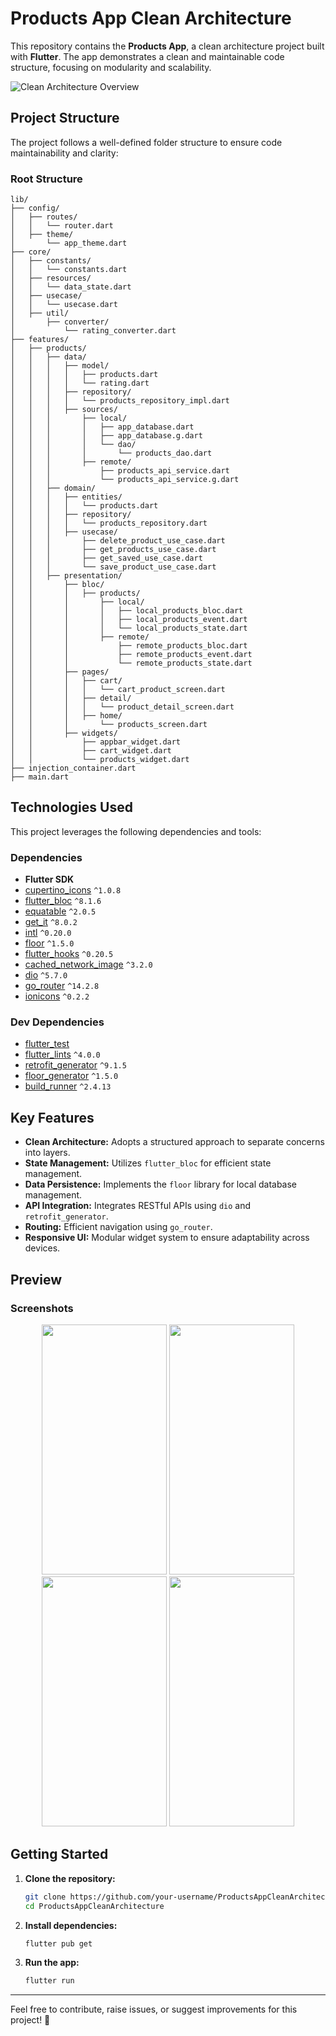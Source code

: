 
# Products App Clean Architecture

This repository contains the **Products App**, a clean architecture project built with **Flutter**. The app demonstrates a clean and maintainable code structure, focusing on modularity and scalability.

![Clean Architecture Overview](https://github.com/user-attachments/assets/f6cd2499-ce0c-4a15-bc53-90ae9e4f22a1)

## **Project Structure**

The project follows a well-defined folder structure to ensure code maintainability and clarity:

### **Root Structure**
```plaintext
lib/
├── config/
│   ├── routes/
│   │   └── router.dart
│   ├── theme/
│       └── app_theme.dart
├── core/
│   ├── constants/
│   │   └── constants.dart
│   ├── resources/
│   │   └── data_state.dart
│   ├── usecase/
│   │   └── usecase.dart
│   ├── util/
│       ├── converter/
│           └── rating_converter.dart
├── features/
│   ├── products/
│   │   ├── data/
│   │   │   ├── model/
│   │   │   │   ├── products.dart
│   │   │   │   └── rating.dart
│   │   │   ├── repository/
│   │   │   │   └── products_repository_impl.dart
│   │   │   ├── sources/
│   │   │       ├── local/
│   │   │       │   ├── app_database.dart
│   │   │       │   ├── app_database.g.dart
│   │   │       │   └── dao/
│   │   │       │       └── products_dao.dart
│   │   │       ├── remote/
│   │   │           ├── products_api_service.dart
│   │   │           └── products_api_service.g.dart
│   │   ├── domain/
│   │   │   ├── entities/
│   │   │   │   └── products.dart
│   │   │   ├── repository/
│   │   │   │   └── products_repository.dart
│   │   │   ├── usecase/
│   │   │       ├── delete_product_use_case.dart
│   │   │       ├── get_products_use_case.dart
│   │   │       ├── get_saved_use_case.dart
│   │   │       └── save_product_use_case.dart
│   │   ├── presentation/
│   │       ├── bloc/
│   │       │   ├── products/
│   │       │       ├── local/
│   │       │       │   ├── local_products_bloc.dart
│   │       │       │   ├── local_products_event.dart
│   │       │       │   └── local_products_state.dart
│   │       │       ├── remote/
│   │       │           ├── remote_products_bloc.dart
│   │       │           ├── remote_products_event.dart
│   │       │           └── remote_products_state.dart
│   │       ├── pages/
│   │       │   ├── cart/
│   │       │   │   └── cart_product_screen.dart
│   │       │   ├── detail/
│   │       │   │   └── product_detail_screen.dart
│   │       │   ├── home/
│   │       │       └── products_screen.dart
│   │       ├── widgets/
│   │           ├── appbar_widget.dart
│   │           ├── cart_widget.dart
│   │           └── products_widget.dart
├── injection_container.dart
├── main.dart
```

## **Technologies Used**

This project leverages the following dependencies and tools:

### **Dependencies**
- **Flutter SDK**
- [cupertino_icons](https://pub.dev/packages/cupertino_icons) `^1.0.8`
- [flutter_bloc](https://pub.dev/packages/flutter_bloc) `^8.1.6`
- [equatable](https://pub.dev/packages/equatable) `^2.0.5`
- [get_it](https://pub.dev/packages/get_it) `^8.0.2`
- [intl](https://pub.dev/packages/intl) `^0.20.0`
- [floor](https://pub.dev/packages/floor) `^1.5.0`
- [flutter_hooks](https://pub.dev/packages/flutter_hooks) `^0.20.5`
- [cached_network_image](https://pub.dev/packages/cached_network_image) `^3.2.0`
- [dio](https://pub.dev/packages/dio) `^5.7.0`
- [go_router](https://pub.dev/packages/go_router) `^14.2.8`
- [ionicons](https://pub.dev/packages/ionicons) `^0.2.2`

### **Dev Dependencies**
- [flutter_test](https://pub.dev/packages/flutter_test)
- [flutter_lints](https://pub.dev/packages/flutter_lints) `^4.0.0`
- [retrofit_generator](https://pub.dev/packages/retrofit_generator) `^9.1.5`
- [floor_generator](https://pub.dev/packages/floor_generator) `^1.5.0`
- [build_runner](https://pub.dev/packages/build_runner) `^2.4.13`

## **Key Features**
- **Clean Architecture:** Adopts a structured approach to separate concerns into layers.
- **State Management:** Utilizes `flutter_bloc` for efficient state management.
- **Data Persistence:** Implements the `floor` library for local database management.
- **API Integration:** Integrates RESTful APIs using `dio` and `retrofit_generator`.
- **Routing:** Efficient navigation using `go_router`.
- **Responsive UI:** Modular widget system to ensure adaptability across devices.

## **Preview**
### **Screenshots**
<p align="center">
  <img src="https://github.com/user-attachments/assets/8e6333a1-8ada-48ef-8abe-34628e27bc46" width="200" height="400">
  <img src="https://github.com/user-attachments/assets/d26d4eae-9061-49aa-86da-be7d5b66ac79" width="200" height="400">
  <img src="https://github.com/user-attachments/assets/0ee40356-4f9c-4ffb-b77d-f78ba0d42779" width="200" height="400">
  <img src="https://github.com/user-attachments/assets/55227359-2015-477b-9fab-13a0ef5d0fc0" width="200" height="400">
</p>

## **Getting Started**

1. **Clone the repository:**
   ```bash
   git clone https://github.com/your-username/ProductsAppCleanArchitecture.git
   cd ProductsAppCleanArchitecture
   ```  

2. **Install dependencies:**
   ```bash
   flutter pub get
   ```  

3. **Run the app:**
   ```bash
   flutter run
   ```  

---

Feel free to contribute, raise issues, or suggest improvements for this project! 🚀  
